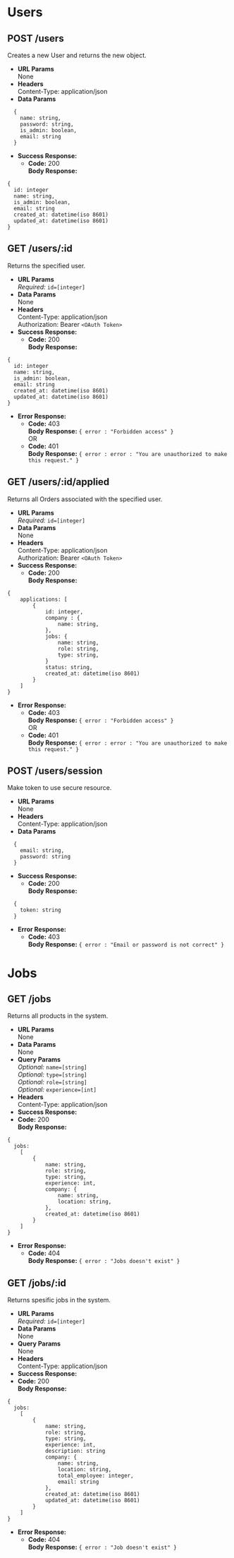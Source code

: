 # Users

**POST /users**
----
  Creates a new User and returns the new object.
* **URL Params**  
  None
* **Headers**  
  Content-Type: application/json  
* **Data Params**  
```
  {
    name: string,
    password: string,
    is_admin: boolean,
    email: string
  }
```
* **Success Response:**  
  * **Code:** 200  
  **Body Response:** 
```
{
  id: integer
  name: string,
  is_admin: boolean,
  email: string
  created_at: datetime(iso 8601)
  updated_at: datetime(iso 8601)
}
```

**GET /users/:id**
----
  Returns the specified user.
* **URL Params**  
  *Required:* `id=[integer]`
* **Data Params**  
  None
* **Headers**  
  Content-Type: application/json  
  Authorization: Bearer `<OAuth Token>`  
* **Success Response:**  
  * **Code:** 200  
  **Body Response:**   
```
{
  id: integer
  name: string,
  is_admin: boolean,
  email: string
  created_at: datetime(iso 8601)
  updated_at: datetime(iso 8601)
}
```
* **Error Response:**  
  * **Code:** 403  
  **Body Response:** `{ error : "Forbidden access" }`  
  OR  
  * **Code:** 401  
  **Body Response:** `{ error : error : "You are unauthorized to make this request." }`

**GET /users/:id/applied**
----
  Returns all Orders associated with the specified user.
* **URL Params**  
  *Required:* `id=[integer]`
* **Data Params**  
  None
* **Headers**  
  Content-Type: application/json  
  Authorization: Bearer `<OAuth Token>`
* **Success Response:**  
  * **Code:** 200  
  **Body Response:**  
```
{
    applications: [
        {
            id: integer,
            company : {
                name: string,    
            },
            jobs: {
                name: string,
                role: string,
                type: string,
            }
            status: string,
            created_at: datetime(iso 8601)
        }    
    ]
}
```
* **Error Response:**  
  * **Code:** 403  
  **Body Response:** `{ error : "Forbidden access" }`  
  OR  
  * **Code:** 401  
  **Body Response:** `{ error : error : "You are unauthorized to make this request." }`


**POST /users/session**
----
  Make token to use secure resource.
* **URL Params**  
  None
* **Headers**  
  Content-Type: application/json  
* **Data Params**
```
  {
    email: string,
    password: string
  }
```
* **Success Response:**  
  * **Code:** 200  
  **Body Response:**  
```
  {
    token: string
  }
```
* **Error Response:**  
  * **Code:** 403  
  **Body Response:** `{ error : "Email or password is not correct" }`  

# Jobs
**GET /jobs**
----
  Returns all products in the system.
* **URL Params**  
  None
* **Data Params**  
  None
* **Query Params**  
  *Optional:* `name=[string]`  
  *Optional:* `type=[string]`  
  *Optional:* `role=[string]`  
  *Optional:* `experience=[int]`
* **Headers**  
  Content-Type: application/json  
* **Success Response:** 
* **Code:** 200  
  **Body Response:**  
```
{
  jobs: 
    [
        {
            name: string,
            role: string,
            type: string,
            experience: int,
            company: {
                name: string,
                location: string,
            },
            created_at: datetime(iso 8601)
        }
    ]
}
```
* **Error Response:**  
  * **Code:** 404  
  **Body Response:** `{ error : "Jobs doesn't exist" }`  

**GET /jobs/:id**
----
  Returns spesific jobs in the system.
* **URL Params**  
  *Required:* `id=[integer]`  
* **Data Params**  
  None
* **Query Params**  
  None
* **Headers**  
  Content-Type: application/json  
* **Success Response:** 
* **Code:** 200  
  **Body Response:**  
```
{
  jobs: 
    [
        {
            name: string,
            role: string,
            type: string,
            experience: int,
            description: string
            company: {
                name: string,
                location: string,
                total_employee: integer,
                email: string
            },
            created_at: datetime(iso 8601)
            updated_at: datetime(iso 8601)
        }
    ]
}
```
* **Error Response:**  
  * **Code:** 404  
  **Body Response:** `{ error : "Job doesn't exist" }`  


<!-- Example -->
<!-- **PATCH /orders/:id**
----
  Updates fields on the specified order and returns the updated object.
* **URL Params**  
  *Required:* `id=[integer]`
* **Data Params**  
```
  {
  	product: <product_id>,
  	quantity: integer 
  }
```
* **Headers**  
  Content-Type: application/json  
  Authorization: Bearer `<OAuth Token>`
* **Success Response:**  
* **Code:** 200  
  **Body Response:**  `{ <order_object> }` 
* **Error Response:**  
  * **Code:** 404  
  **Body Response:** `{ error : "Order doesn't exist" }`  
  OR  
  * **Code:** 401  
  **Body Response:** `{ error : error : "You are unauthorized to make this request." }`

**DELETE /orders/:id**
----
  Deletes the specified order.
* **URL Params**  
  *Required:* `id=[integer]`
* **Data Params**  
  None
* **Headers**  
  Content-Type: application/json  
  Authorization: Bearer `<OAuth Token>`
* **Success Response:** 
  * **Code:** 204 
* **Error Response:**  
  * **Code:** 404  
  **Body Response:** `{ error : "Order doesn't exist" }`  
  OR  
  * **Code:** 401  
  **Body Response:** `{ error : error : "You are unauthorized to make this request." }` -->